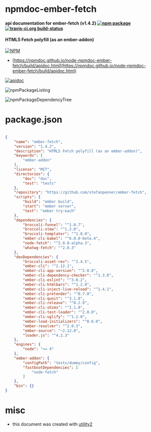 # npmdoc-ember-fetch

#### api documentation for  ember-fetch (v1.4.2)  [![npm package](https://img.shields.io/npm/v/npmdoc-ember-fetch.svg?style=flat-square)](https://www.npmjs.org/package/npmdoc-ember-fetch) [![travis-ci.org build-status](https://api.travis-ci.org/npmdoc/node-npmdoc-ember-fetch.svg)](https://travis-ci.org/npmdoc/node-npmdoc-ember-fetch)

#### HTML5 Fetch polyfill (as an ember-addon)

[![NPM](https://nodei.co/npm/ember-fetch.png?downloads=true&downloadRank=true&stars=true)](https://www.npmjs.com/package/ember-fetch)

- [https://npmdoc.github.io/node-npmdoc-ember-fetch/build/apidoc.html](https://npmdoc.github.io/node-npmdoc-ember-fetch/build/apidoc.html)

[![apidoc](https://npmdoc.github.io/node-npmdoc-ember-fetch/build/screenCapture.buildCi.browser.%252Ftmp%252Fbuild%252Fapidoc.html.png)](https://npmdoc.github.io/node-npmdoc-ember-fetch/build/apidoc.html)

![npmPackageListing](https://npmdoc.github.io/node-npmdoc-ember-fetch/build/screenCapture.npmPackageListing.svg)

![npmPackageDependencyTree](https://npmdoc.github.io/node-npmdoc-ember-fetch/build/screenCapture.npmPackageDependencyTree.svg)



# package.json

```json

{
    "name": "ember-fetch",
    "version": "1.4.2",
    "description": "HTML5 Fetch polyfill (as an ember-addon)",
    "keywords": [
        "ember-addon"
    ],
    "license": "MIT",
    "directories": {
        "doc": "doc",
        "test": "tests"
    },
    "repository": "https://github.com/stefanpenner/ember-fetch",
    "scripts": {
        "build": "ember build",
        "start": "ember server",
        "test": "ember try:each"
    },
    "dependencies": {
        "broccoli-funnel": "^1.0.7",
        "broccoli-stew": "^1.2.0",
        "broccoli-templater": "^1.0.0",
        "ember-cli-babel": "^6.0.0-beta.4",
        "node-fetch": "^2.0.0-alpha.3",
        "whatwg-fetch": "^2.0.3"
    },
    "devDependencies": {
        "broccoli-asset-rev": "^2.4.5",
        "ember-cli": "^2.12.1",
        "ember-cli-app-version": "^2.0.0",
        "ember-cli-dependency-checker": "^1.3.0",
        "ember-cli-eslint": "^3.0.2",
        "ember-cli-htmlbars": "^1.2.0",
        "ember-cli-inject-live-reload": "^1.4.1",
        "ember-cli-pretender": "^0.7.0",
        "ember-cli-qunit": "^3.1.0",
        "ember-cli-release": "^0.2.9",
        "ember-cli-shims": "^1.1.0",
        "ember-cli-test-loader": "^2.0.0",
        "ember-cli-uglify": "^1.2.0",
        "ember-load-initializers": "^0.6.0",
        "ember-resolver": "^2.0.3",
        "ember-source": "~2.12.0",
        "loader.js": "^4.2.3"
    },
    "engines": {
        "node": ">= 4"
    },
    "ember-addon": {
        "configPath": "tests/dummy/config",
        "fastbootDependencies": [
            "node-fetch"
        ]
    },
    "bin": {}
}
```



# misc
- this document was created with [utility2](https://github.com/kaizhu256/node-utility2)
